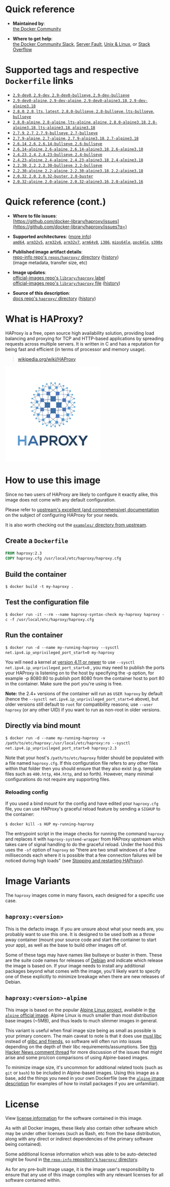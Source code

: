 <!--

********************************************************************************

WARNING:

    DO NOT EDIT "haproxy/README.md"

    IT IS AUTO-GENERATED

    (from the other files in "haproxy/" combined with a set of templates)

********************************************************************************

-->

# Quick reference

-	**Maintained by**:  
	[the Docker Community](https://github.com/docker-library/haproxy)

-	**Where to get help**:  
	[the Docker Community Slack](https://dockr.ly/comm-slack), [Server Fault](https://serverfault.com/help/on-topic), [Unix & Linux](https://unix.stackexchange.com/help/on-topic), or [Stack Overflow](https://stackoverflow.com/help/on-topic)

# Supported tags and respective `Dockerfile` links

-	[`2.9-dev0`, `2.9-dev`, `2.9-dev0-bullseye`, `2.9-dev-bullseye`](https://github.com/docker-library/haproxy/blob/f389054a408dd4a1cb6f314fd66a851f565190d3/2.9/Dockerfile)
-	[`2.9-dev0-alpine`, `2.9-dev-alpine`, `2.9-dev0-alpine3.18`, `2.9-dev-alpine3.18`](https://github.com/docker-library/haproxy/blob/8319188779e45910b4cbf471e993bbc5ecac9b86/2.9/alpine/Dockerfile)
-	[`2.8.0`, `2.8`, `lts`, `latest`, `2.8.0-bullseye`, `2.8-bullseye`, `lts-bullseye`, `bullseye`](https://github.com/docker-library/haproxy/blob/2d7b121a1dda3f7844ae094f17346be7252e2ad6/2.8/Dockerfile)
-	[`2.8.0-alpine`, `2.8-alpine`, `lts-alpine`, `alpine`, `2.8.0-alpine3.18`, `2.8-alpine3.18`, `lts-alpine3.18`, `alpine3.18`](https://github.com/docker-library/haproxy/blob/8319188779e45910b4cbf471e993bbc5ecac9b86/2.8/alpine/Dockerfile)
-	[`2.7.9`, `2.7`, `2.7.9-bullseye`, `2.7-bullseye`](https://github.com/docker-library/haproxy/blob/078ca80d6479126a48c24c8ada4b174241bccea3/2.7/Dockerfile)
-	[`2.7.9-alpine`, `2.7-alpine`, `2.7.9-alpine3.18`, `2.7-alpine3.18`](https://github.com/docker-library/haproxy/blob/078ca80d6479126a48c24c8ada4b174241bccea3/2.7/alpine/Dockerfile)
-	[`2.6.14`, `2.6`, `2.6.14-bullseye`, `2.6-bullseye`](https://github.com/docker-library/haproxy/blob/3eeba1e19f5660c9584b378e93ec9115f590ccfb/2.6/Dockerfile)
-	[`2.6.14-alpine`, `2.6-alpine`, `2.6.14-alpine3.18`, `2.6-alpine3.18`](https://github.com/docker-library/haproxy/blob/3eeba1e19f5660c9584b378e93ec9115f590ccfb/2.6/alpine/Dockerfile)
-	[`2.4.23`, `2.4`, `2.4.23-bullseye`, `2.4-bullseye`](https://github.com/docker-library/haproxy/blob/7acb59e8fbc48dabf3d7b06bae1387ac9f2ac5ce/2.4/Dockerfile)
-	[`2.4.23-alpine`, `2.4-alpine`, `2.4.23-alpine3.18`, `2.4-alpine3.18`](https://github.com/docker-library/haproxy/blob/7acb59e8fbc48dabf3d7b06bae1387ac9f2ac5ce/2.4/alpine/Dockerfile)
-	[`2.2.30`, `2.2`, `2.2.30-bullseye`, `2.2-bullseye`](https://github.com/docker-library/haproxy/blob/0e3884218d34cd77b8b59145d05e058be227b334/2.2/Dockerfile)
-	[`2.2.30-alpine`, `2.2-alpine`, `2.2.30-alpine3.18`, `2.2-alpine3.18`](https://github.com/docker-library/haproxy/blob/0e3884218d34cd77b8b59145d05e058be227b334/2.2/alpine/Dockerfile)
-	[`2.0.32`, `2.0`, `2.0.32-buster`, `2.0-buster`](https://github.com/docker-library/haproxy/blob/51e072f624e35ba473bb69e6d2815cb1dae0c7cc/2.0/Dockerfile)
-	[`2.0.32-alpine`, `2.0-alpine`, `2.0.32-alpine3.16`, `2.0-alpine3.16`](https://github.com/docker-library/haproxy/blob/51e072f624e35ba473bb69e6d2815cb1dae0c7cc/2.0/alpine/Dockerfile)

# Quick reference (cont.)

-	**Where to file issues**:  
	[https://github.com/docker-library/haproxy/issues](https://github.com/docker-library/haproxy/issues?q=)

-	**Supported architectures**: ([more info](https://github.com/docker-library/official-images#architectures-other-than-amd64))  
	[`amd64`](https://hub.docker.com/r/amd64/haproxy/), [`arm32v5`](https://hub.docker.com/r/arm32v5/haproxy/), [`arm32v6`](https://hub.docker.com/r/arm32v6/haproxy/), [`arm32v7`](https://hub.docker.com/r/arm32v7/haproxy/), [`arm64v8`](https://hub.docker.com/r/arm64v8/haproxy/), [`i386`](https://hub.docker.com/r/i386/haproxy/), [`mips64le`](https://hub.docker.com/r/mips64le/haproxy/), [`ppc64le`](https://hub.docker.com/r/ppc64le/haproxy/), [`s390x`](https://hub.docker.com/r/s390x/haproxy/)

-	**Published image artifact details**:  
	[repo-info repo's `repos/haproxy/` directory](https://github.com/docker-library/repo-info/blob/master/repos/haproxy) ([history](https://github.com/docker-library/repo-info/commits/master/repos/haproxy))  
	(image metadata, transfer size, etc)

-	**Image updates**:  
	[official-images repo's `library/haproxy` label](https://github.com/docker-library/official-images/issues?q=label%3Alibrary%2Fhaproxy)  
	[official-images repo's `library/haproxy` file](https://github.com/docker-library/official-images/blob/master/library/haproxy) ([history](https://github.com/docker-library/official-images/commits/master/library/haproxy))

-	**Source of this description**:  
	[docs repo's `haproxy/` directory](https://github.com/docker-library/docs/tree/master/haproxy) ([history](https://github.com/docker-library/docs/commits/master/haproxy))

# What is HAProxy?

HAProxy is a free, open source high availability solution, providing load balancing and proxying for TCP and HTTP-based applications by spreading requests across multiple servers. It is written in C and has a reputation for being fast and efficient (in terms of processor and memory usage).

> [wikipedia.org/wiki/HAProxy](https://en.wikipedia.org/wiki/HAProxy)

![logo](https://raw.githubusercontent.com/docker-library/docs/4da3e2446a4c257c3a32faac6256bee81f770316/haproxy/logo.png)

# How to use this image

Since no two users of HAProxy are likely to configure it exactly alike, this image does not come with any default configuration.

Please refer to [upstream's excellent (and comprehensive) documentation](https://docs.haproxy.org/) on the subject of configuring HAProxy for your needs.

It is also worth checking out the [`examples/` directory from upstream](http://git.haproxy.org/?p=haproxy-2.3.git;a=tree;f=examples).

## Create a `Dockerfile`

```dockerfile
FROM haproxy:2.3
COPY haproxy.cfg /usr/local/etc/haproxy/haproxy.cfg
```

## Build the container

```console
$ docker build -t my-haproxy .
```

## Test the configuration file

```console
$ docker run -it --rm --name haproxy-syntax-check my-haproxy haproxy -c -f /usr/local/etc/haproxy/haproxy.cfg
```

## Run the container

```console
$ docker run -d --name my-running-haproxy --sysctl net.ipv4.ip_unprivileged_port_start=0 my-haproxy
```

You will need a kernel at [version 4.11 or newer](https://github.com/moby/moby/issues/8460#issuecomment-312459310) to use `--sysctl net.ipv4.ip_unprivileged_port_start=0` , you may need to publish the ports your HAProxy is listening on to the host by specifying the -p option, for example -p 8080:80 to publish port 8080 from the container host to port 80 in the container. Make sure the port you're using is free.

**Note:** the 2.4+ versions of the container will run as `USER haproxy` by default (hence the `--sysctl net.ipv4.ip_unprivileged_port_start=0` above), but older versions still default to `root` for compatibility reasons; use `--user haproxy` (or any other UID) if you want to run as non-root in older versions.

## Directly via bind mount

```console
$ docker run -d --name my-running-haproxy -v /path/to/etc/haproxy:/usr/local/etc/haproxy:ro --sysctl net.ipv4.ip_unprivileged_port_start=0 haproxy:2.3
```

Note that your host's `/path/to/etc/haproxy` folder should be populated with a file named `haproxy.cfg`. If this configuration file refers to any other files within that folder then you should ensure that they also exist (e.g. template files such as `400.http`, `404.http`, and so forth). However, many minimal configurations do not require any supporting files.

### Reloading config

If you used a bind mount for the config and have edited your `haproxy.cfg` file, you can use HAProxy's graceful reload feature by sending a `SIGHUP` to the container:

```console
$ docker kill -s HUP my-running-haproxy
```

The entrypoint script in the image checks for running the command `haproxy` and replaces it with `haproxy-systemd-wrapper` from HAProxy upstream which takes care of signal handling to do the graceful reload. Under the hood this uses the `-sf` option of `haproxy` so "there are two small windows of a few milliseconds each where it is possible that a few connection failures will be noticed during high loads" (see [Stopping and restarting HAProxy](http://www.haproxy.org/download/2.3/doc/management.txt)).

# Image Variants

The `haproxy` images come in many flavors, each designed for a specific use case.

## `haproxy:<version>`

This is the defacto image. If you are unsure about what your needs are, you probably want to use this one. It is designed to be used both as a throw away container (mount your source code and start the container to start your app), as well as the base to build other images off of.

Some of these tags may have names like bullseye or buster in them. These are the suite code names for releases of [Debian](https://wiki.debian.org/DebianReleases) and indicate which release the image is based on. If your image needs to install any additional packages beyond what comes with the image, you'll likely want to specify one of these explicitly to minimize breakage when there are new releases of Debian.

## `haproxy:<version>-alpine`

This image is based on the popular [Alpine Linux project](https://alpinelinux.org), available in [the `alpine` official image](https://hub.docker.com/_/alpine). Alpine Linux is much smaller than most distribution base images (~5MB), and thus leads to much slimmer images in general.

This variant is useful when final image size being as small as possible is your primary concern. The main caveat to note is that it does use [musl libc](https://musl.libc.org) instead of [glibc and friends](https://www.etalabs.net/compare_libcs.html), so software will often run into issues depending on the depth of their libc requirements/assumptions. See [this Hacker News comment thread](https://news.ycombinator.com/item?id=10782897) for more discussion of the issues that might arise and some pro/con comparisons of using Alpine-based images.

To minimize image size, it's uncommon for additional related tools (such as `git` or `bash`) to be included in Alpine-based images. Using this image as a base, add the things you need in your own Dockerfile (see the [`alpine` image description](https://hub.docker.com/_/alpine/) for examples of how to install packages if you are unfamiliar).

# License

View [license information](http://www.haproxy.org/download/1.5/doc/LICENSE) for the software contained in this image.

As with all Docker images, these likely also contain other software which may be under other licenses (such as Bash, etc from the base distribution, along with any direct or indirect dependencies of the primary software being contained).

Some additional license information which was able to be auto-detected might be found in [the `repo-info` repository's `haproxy/` directory](https://github.com/docker-library/repo-info/tree/master/repos/haproxy).

As for any pre-built image usage, it is the image user's responsibility to ensure that any use of this image complies with any relevant licenses for all software contained within.

